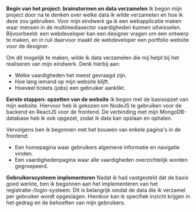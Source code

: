 **Begin van het project: brainstormen en data verzamelen**
Ik begon mijn project door na te denken over welke data ik wilde verzamelen en hoe ik deze zou gebruiken. Voor mijn eindwerk ga ik een webapplicatie maken waar mensen in de multimediasector vaardigheden kunnen uitwisselen. Bijvoorbeeld: een webdeveloper kan een designer vragen om een ontwerp te maken, en in ruil daarvoor maakt de webdeveloper een portfolio website voor de designer.

Om dit mogelijk te maken, wilde ik data verzamelen die mij helpt bij het realiseren van mijn eindwerk. Denk hierbij aan:
- Welke vaardigheden het meest gevraagd zijn.
- Hoe lang iemand op mijn website blijft.
- Hoeveel tickets (jobs) een gebruiker aanklikt.

**Eerste stappen: opzetten van de website**
Ik begon met de basisopzet van mijn website. Hiervoor heb ik gekozen om NodeJS te gebruiken voor de backend en ReactJS voor de frontend. De verbinding met mijn MongoDB-database heb ik ook opgezet, zodat ik data kan opslaan en ophalen.

Vervolgens ben ik begonnen met het bouwen van enkele pagina's in de frontend:
- Een homepagina waar gebruikers algemene informatie en navigatie vinden.
- Een vaardighedenpagina waar alle vaardigheden overzichtelijk worden gegroepeerd.

**Gebruikerssysteem implementeren**
Nadat ik had vastgesteld dat de basis goed werkte, ben ik begonnen aan het implementeren van het registratie-/login-systeem. Dit is belangrijk omdat de data die ik verzamel per gebruiker wordt opgeslagen. Hierdoor kan ik specifiek inzicht krijgen in het gedrag en de behoeften van mijn gebruikers.